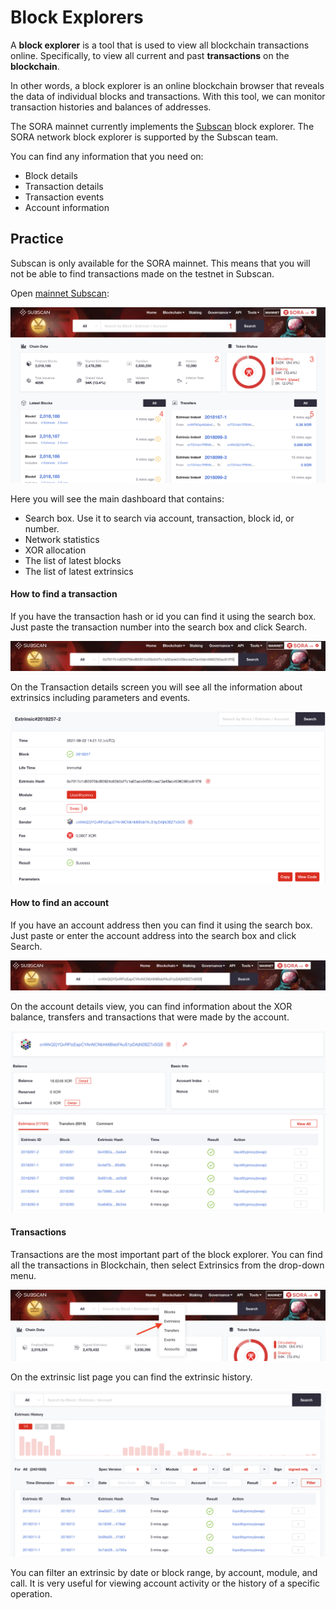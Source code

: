 # Block Explorers

A **block explorer** is a tool that is used to view all blockchain transactions online. Specifically, to view all current and past **transactions** on the **blockchain**.

In other words, a block explorer is an online blockchain browser that reveals the data of individual blocks and transactions. With this tool, we can monitor transaction histories and balances of addresses.

The SORA mainnet currently implements the [Subscan](https://sora.subscan.io/) block explorer. The SORA network block explorer is supported by the Subscan team.

You can find any information that you need on:

- Block details
- Transaction details
- Transaction events
- Account information

## Practice

Subscan is only available for the SORA mainnet. This means that you will not be able to find transactions made on the testnet in Subscan.

Open [mainnet Subscan](https://sora.subscan.io/):

![](<.gitbook/assets/explore-blocks-open-subscan.png>)

Here you will see the main dashboard that contains:

- Search box. Use it to search via account, transaction, block id, or number.
- Network statistics
- XOR allocation
- The list of latest blocks
- The list of latest extrinsics

#### How to find a transaction

If you have the transaction hash or id you can find it using the search box. Just paste the transaction number into the search box and click Search.

![](<.gitbook/assets/explore-blocks-search-transaction.png>)

On the Transaction details screen you will see all the information about extrinsics including parameters and events.

![](<.gitbook/assets/explore-blocks-show-details-extrinsics.png>)

#### How to find an account

If you have an account address then you can find it using the search box. Just paste or enter the account address into the search box and click Search.

![](<.gitbook/assets/explore-blocks-search-account.png>)

On the account details view, you can find information about the XOR balance, transfers and transactions that were made by the account.

![](<.gitbook/assets/explore-blocks-show-account-details.png>)

#### Transactions

Transactions are the most important part of the block explorer. You can find all the transactions in Blockchain, then select Extrinsics from the drop-down menu.

![](<.gitbook/assets/explore-blocks-show-extrinsics.png>)

On the extrinsic list page you can find the extrinsic history.

![](<.gitbook/assets/explore-blocks-extrinsic-history.png>)

You can filter an extrinsic by date or block range, by account, module, and call. It is very useful for viewing account activity or the history of a specific operation.

